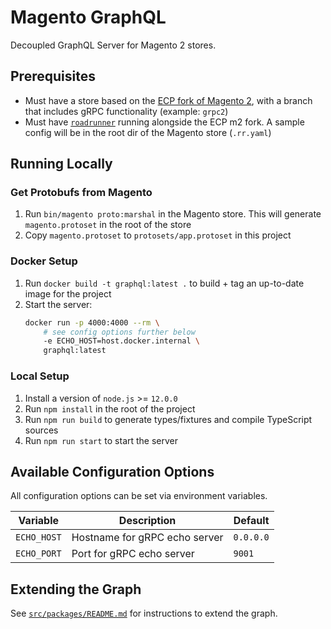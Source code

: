 # Magento GraphQL

Decoupled GraphQL Server for Magento 2 stores.

## Prerequisites

-   Must have a store based on the [ECP fork of Magento 2](https://github.com/magento-architects/magento2ce), with a branch that includes gRPC functionality (example: `grpc2`)
-   Must have [`roadrunner`](https://github.com/spiral/roadrunner) running alongside the ECP m2 fork. A sample config will be in the root dir of the Magento store (`.rr.yaml`)

## Running Locally

### Get Protobufs from Magento

1. Run `bin/magento proto:marshal` in the Magento store. This will generate `magento.protoset` in the root of the store
2. Copy `magento.protoset` to `protosets/app.protoset` in this project

### Docker Setup

1. Run `docker build -t graphql:latest .` to build + tag an up-to-date image for the project
2. Start the server:
    ```sh
    docker run -p 4000:4000 --rm \
        # see config options further below
        -e ECHO_HOST=host.docker.internal \
        graphql:latest
    ```

### Local Setup

1. Install a version of `node.js` >= `12.0.0`
2. Run `npm install` in the root of the project
3. Run `npm run build` to generate types/fixtures and compile TypeScript sources
4. Run `npm run start` to start the server

## Available Configuration Options

All configuration options can be set via environment variables.

| Variable    | Description                   | Default   |
| ----------- | ----------------------------- | --------- |
| `ECHO_HOST` | Hostname for gRPC echo server | `0.0.0.0` |
| `ECHO_PORT` | Port for gRPC echo server     | `9001`    |

## Extending the Graph

See [`src/packages/README.md`](src/packages/README.md) for instructions to extend the graph.

